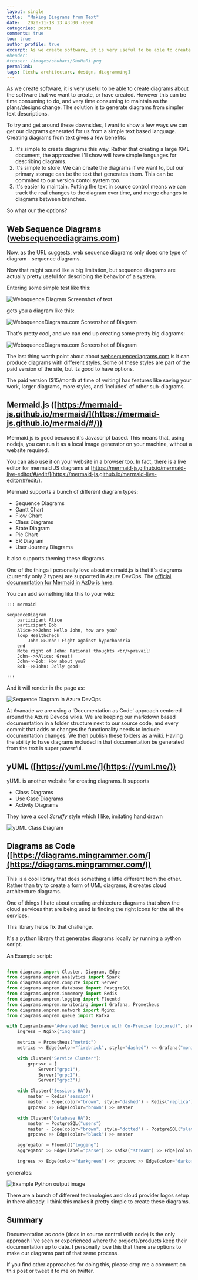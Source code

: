 ```yaml
---
layout: single
title:  "Making Diagrams from Text"
date:   2020-11-18 13:43:00 -0500
categories: posts
comments: true
toc: true
author_profile: true
excerpt: As we create software, it is very useful to be able to create diagrams about the software that we want to create, or have created. However this can be time consuming to do, and very time consuming to maintain as the plans/designs change. The solution is to generate diagrams from simpler text descriptions. Lets look at how.
#header:
#teaser: /images/shuhari/ShuHaRi.png
permalink: 
tags: [tech, architecture, design, diagramming]
---
```


As we create software, it is very useful to be able to create diagrams about the software that we want to create, or have created. However this can be time consuming to do, and very time consuming to maintain as the plans/designs change. The solution is to generate diagrams from simpler text descriptions. 

To try and get around these downsides, I want to show a few ways we can get our diagrams generated for us from a simple text based language. 
Creating diagrams from text gives a few benefits:

1. It's simple to create diagrams this way. Rather that creating a large XML document, the approaches I'll show will have simple languages for describing diagrams.
2. It's simple to store. We can create the diagrams if we want to, but our primary storage can be the text that generates them. This can be commited to our version contol system too.
3. It's easier to maintain. Putting the text in source control means we can track the real changes to the diagram over time, and merge changes to diagrams between branches. 

So what our the options?

## Web Sequence Diagrams ([websequencediagrams.com](https://www.websequencediagrams.com))

Now, as the URL suggests, web sequence diagrams only does one type of diagram - sequence diagrams.

Now that might sound like a big limitation, but sequence diagrams are actually pretty useful for describing the behavior of a system. 

Entering some simple test like this:

![Websquence Diagram Screenshot of text](../images/2020-09-21-making-diagrams/websequencediagrams-text.png)

gets you a diagram like this:

 ![WebsquenceDiagrams.com Screenshot of Diagram](../images/2020-09-21-making-diagrams/websequencediagrams-image.png)


That's pretty cool, and we can end up creating some pretty big diagrams:


 ![WebsquenceDiagrams.com Screenshot of Diagram](../images/2020-09-21-making-diagrams/websequencediagrams-bigimage.png)


The last thing worth point about about [websequencediagrams.com](https://www.websequencediagrams.com) is it can produce diagrams with different styles.
Some of these styles are part of the paid version of the site, but its good to have options.

The paid version ($15/month at time of writing) has features like saving your work, larger diagrams, more styles, and 'includes' of other sub-diagrams.


## Mermaid.js ([https://mermaid-js.github.io/mermaid/](https://mermaid-js.github.io/mermaid/#/))

Mermaid.js is good because it's Javascript based.
This means that, using nodejs, you can run it as a local image generator on your machine, without a website required.

You can also use it on your website in a browser too. 
In fact, there is a live editor for mermaid JS diagrams at [https://mermaid-js.github.io/mermaid-live-editor/#/edit/](https://mermaid-js.github.io/mermaid-live-editor/#/edit/).

Mermaid supports a bunch of different diagram types:

- Sequence Diagrams
- Gantt Chart
- Flow Chart
- Class Diagrams
- State Diagram
- Pie Chart
- ER Diagram
- User Journey Diagrams
  
It also supports theming these diagrams.

One of the things I personally love about mermaid.js is that it's diagrams (currently only 2 types) are supported in Azure DevOps. 
The [official documentation for Mermaid in AzDo is here](https://docs.microsoft.com/en-us/azure/devops/project/wiki/wiki-markdown-guidance?view=azure-devops#add-mermaid-diagrams-to-a-wiki-page).

You can add something like this to your wiki:
```
::: mermaid

sequenceDiagram
    participant Alice
    participant Bob
    Alice->>John: Hello John, how are you?
    loop Healthcheck
        John->>John: Fight against hypochondria
    end
    Note right of John: Rational thoughts <br/>prevail!
    John-->>Alice: Great!
    John->>Bob: How about you?
    Bob-->>John: Jolly good!

:::
```

And it will render in the page as:

![Sequence Diagram in Azure DevOps](../images/2020-09-21-making-diagrams/sequence-in-azdo.png)

At Avanade we are using a 'Documentation as Code' approach centered around the Azure Devops wikis.
We are keeping our markdown based documentation in a folder structure next to our source code, and every commit that adds or changes the functionality needs to include documentation changes.
We then publish these folders as a wiki.
Having the ability to have diagrams included in that documentation be generated from the text is super powerful.
 

## yUML ([https://yuml.me/](https://yuml.me/))

yUML is another website for creating diagrams.
It supports 

- Class Diagrams
- Use Case Diagrams
- Activity Diagrams

They have a cool *Scruffy* style which I like, imitating hand drawn

![yUML Class Diagram](../images/2020-09-21-making-diagrams/yuml-example-image.png)


## Diagrams as Code ([https://diagrams.mingrammer.com/](https://diagrams.mingrammer.com/))

This is a cool library that does something a little different from the other.
Rather than try to create a form of UML diagrams, it creates cloud architecture diagrams.

One of things I hate about creating architecture diagrams that show the cloud services that are being used is finding the right icons for the all the services.

This library helps fix that challenge.

It's a python library that generates diagrams locally by running a python script. 

An Example script:

``` python

from diagrams import Cluster, Diagram, Edge
from diagrams.onprem.analytics import Spark
from diagrams.onprem.compute import Server
from diagrams.onprem.database import PostgreSQL
from diagrams.onprem.inmemory import Redis
from diagrams.onprem.logging import Fluentd
from diagrams.onprem.monitoring import Grafana, Prometheus
from diagrams.onprem.network import Nginx
from diagrams.onprem.queue import Kafka

with Diagram(name="Advanced Web Service with On-Premise (colored)", show=False):
    ingress = Nginx("ingress")

    metrics = Prometheus("metric")
    metrics << Edge(color="firebrick", style="dashed") << Grafana("monitoring")

    with Cluster("Service Cluster"):
        grpcsvc = [
            Server("grpc1"),
            Server("grpc2"),
            Server("grpc3")]

    with Cluster("Sessions HA"):
        master = Redis("session")
        master - Edge(color="brown", style="dashed") - Redis("replica") << Edge(label="collect") << metrics
        grpcsvc >> Edge(color="brown") >> master

    with Cluster("Database HA"):
        master = PostgreSQL("users")
        master - Edge(color="brown", style="dotted") - PostgreSQL("slave") << Edge(label="collect") << metrics
        grpcsvc >> Edge(color="black") >> master

    aggregator = Fluentd("logging")
    aggregator >> Edge(label="parse") >> Kafka("stream") >> Edge(color="black", style="bold") >> Spark("analytics")

    ingress >> Edge(color="darkgreen") << grpcsvc >> Edge(color="darkorange") >> aggregator

```

generates:

![Example Python output image](../images/2020-09-21-making-diagrams/aws_grouped_workers_diagram.png)

There are a bunch of different technologies and cloud provider logos setup in there already.
I think this makes it pretty simple to create these diagrams.

## Summary

Documentation as code (docs in source control with code) is the only approach I've seen or experienced where the projects/products keep their documentation up to date.
I personally love this that there are options to make our diagrams part of that same process.

If you find other approaches for doing this, please drop me a comment on this post or tweet it to me on twitter.